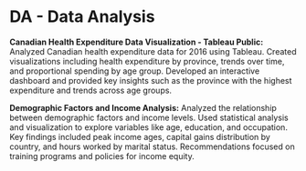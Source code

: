 # DA - Data Analysis

**Canadian Health Expenditure Data Visualization - Tableau Public:**
Analyzed Canadian health expenditure data for 2016 using Tableau. Created visualizations including health expenditure by province, trends over time, and proportional spending by age group. Developed an interactive dashboard and provided key insights such as the province with the highest expenditure and trends across age groups.

**Demographic Factors and Income Analysis:**
Analyzed the relationship between demographic factors and income levels. Used statistical analysis and visualization to explore variables like age, education, and occupation. Key findings included peak income ages, capital gains distribution by country, and hours worked by marital status. Recommendations focused on training programs and policies for income equity.
